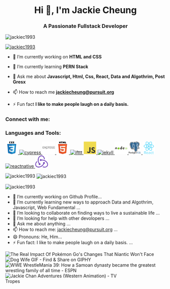 
<img src="https://media.licdn.com/dms/image/C5612AQHDjmGWjjqiWw/article-cover_image-shrink_423_752/0/1593339082768?e=1687996800&amp;v=beta&amp;t=BwC991KXyV8UCiN2KjwNJyJG1mlto13VB7r94sKZawI" loading="lazy" alt="" id="ember23" class="reader-cover-image__img lazy-image ember-view">

<h1 align="center">Hi 👋, I'm Jackie Cheung</h1>
<h3 align="center"> A Passionate Fullstack Developer</h3>

<p align="left"> <img src="https://komarev.com/ghpvc/?username=jackiec1993&label=Profile%20views&color=0e75b6&style=flat" alt="jackiec1993" /> </p>

<p align="left"> <a href="https://github.com/ryo-ma/github-profile-trophy"><img src="https://github-profile-trophy.vercel.app/?username=jackiec1993" alt="jackiec1993" /></a> </p>

- 🔭 I’m currently working on **HTML and CSS**

- 🌱 I’m currently learning **PERN Stack**

- 💬 Ask me about **Javascript, Html, Css, React, Data and Algothrim, Post Gresx**

- 📫 How to reach me **jackiecheung@pursuit.org**

- ⚡ Fun fact **I like to make people laugh on a daily basis.**

<h3 align="left">Connect with me:</h3>
<p align="left">
</p>

<h3 align="left">Languages and Tools:</h3>
<p align="left"> <a href="https://www.w3schools.com/css/" target="_blank" rel="noreferrer"> <img src="https://raw.githubusercontent.com/devicons/devicon/master/icons/css3/css3-original-wordmark.svg" alt="css3" width="40" height="40"/> </a> <a href="https://www.cypress.io" target="_blank" rel="noreferrer"> <img src="https://raw.githubusercontent.com/simple-icons/simple-icons/6e46ec1fc23b60c8fd0d2f2ff46db82e16dbd75f/icons/cypress.svg" alt="cypress" width="40" height="40"/> </a> <a href="https://expressjs.com" target="_blank" rel="noreferrer"> <img src="https://raw.githubusercontent.com/devicons/devicon/master/icons/express/express-original-wordmark.svg" alt="express" width="40" height="40"/> </a> <a href="https://www.w3.org/html/" target="_blank" rel="noreferrer"> <img src="https://raw.githubusercontent.com/devicons/devicon/master/icons/html5/html5-original-wordmark.svg" alt="html5" width="40" height="40"/> </a> <a href="https://ifttt.com/" target="_blank" rel="noreferrer"> <img src="https://www.vectorlogo.zone/logos/ifttt/ifttt-ar21.svg" alt="ifttt" width="40" height="40"/> </a> <a href="https://developer.mozilla.org/en-US/docs/Web/JavaScript" target="_blank" rel="noreferrer"> <img src="https://raw.githubusercontent.com/devicons/devicon/master/icons/javascript/javascript-original.svg" alt="javascript" width="40" height="40"/> </a> <a href="https://jekyllrb.com/" target="_blank" rel="noreferrer"> <img src="https://www.vectorlogo.zone/logos/jekyllrb/jekyllrb-icon.svg" alt="jekyll" width="40" height="40"/> </a> <a href="https://nodejs.org" target="_blank" rel="noreferrer"> <img src="https://raw.githubusercontent.com/devicons/devicon/master/icons/nodejs/nodejs-original-wordmark.svg" alt="nodejs" width="40" height="40"/> </a> <a href="https://www.postgresql.org" target="_blank" rel="noreferrer"> <img src="https://raw.githubusercontent.com/devicons/devicon/master/icons/postgresql/postgresql-original-wordmark.svg" alt="postgresql" width="40" height="40"/> </a> <a href="https://reactjs.org/" target="_blank" rel="noreferrer"> <img src="https://raw.githubusercontent.com/devicons/devicon/master/icons/react/react-original-wordmark.svg" alt="react" width="40" height="40"/> </a> <a href="https://reactnative.dev/" target="_blank" rel="noreferrer"> <img src="https://reactnative.dev/img/header_logo.svg" alt="reactnative" width="40" height="40"/> </a> <a href="https://redux.js.org" target="_blank" rel="noreferrer"> <img src="https://raw.githubusercontent.com/devicons/devicon/master/icons/redux/redux-original.svg" alt="redux" width="40" height="40"/> </a> </p>

<p><img align="left" src="https://github-readme-stats.vercel.app/api/top-langs?username=jackiec1993&show_icons=true&locale=en&layout=compact" alt="jackiec1993" /></p>

<p>&nbsp;<img align="center" src="https://github-readme-stats.vercel.app/api?username=jackiec1993&show_icons=true&locale=en" alt="jackiec1993" /></p>

<p><img align="center" src="https://github-readme-streak-stats.herokuapp.com/?user=jackiec1993&" alt="jackiec1993" /></p>

- 🔭 I’m currently working on Github Profile...
- 🌱 I’m currently learning new ways to approach Data and Algothrim, Javascript, Web Fundamental ...
- 👯 I’m looking to collaborate on finding ways to live a sustainable life  ...
- 🤔 I’m looking for help with other devolopers ...
- 💬 Ask me about anything ...
- 📫 How to reach me: jackiecheung@pursuit.org ...
- 😄 Pronouns: He, Him...
- ⚡ Fun fact: I like to make people laugh on a daily basis. ...

<img src="https://i.kinja-img.com/gawker-media/image/upload/c_fill,f_auto,fl_progressive,g_center,h_675,pg_1,q_80,w_1200/cb5c919f283e4b45f3599f7e3660a621.jpg" jsaction="VQAsE" class="r48jcc pT0Scc iPVvYb" style="max-width: 1200px; height: 271px; margin: 0px; width: 482px;" alt="The Real Impact Of Pokémon Go's Changes That Niantic Won't Face" jsname="kn3ccd" aria-hidden="false">

<img src="https://media.giphy.com/media/xO61YRkUGOBws/giphy.gif" alt="Dog Wife GIF - Find &amp; Share on GIPHY" width="345" height="200">

<img src="https://a.espncdn.com/photo/2023/0323/wwe_real-bloodline_16x9.jpg" jsaction="VQAsE" class="r48jcc pT0Scc iPVvYb" style="max-width: 1296px; height: 271px; margin: 0px; width: 482px;" alt="WWE WrestleMania 39: How a Samoan dynasty became the greatest wrestling  family of all time - ESPN" jsname="kn3ccd" aria-hidden="false">

<img src="https://static.tvtropes.org/pmwiki/pub/images/jackie_chan_adventures_2.png" jsaction="VQAsE" class="r48jcc pT0Scc iPVvYb" style="max-width: 350px; height: 292px; margin: 0px; width: 350px;" alt="Jackie Chan Adventures (Western Animation) - TV Tropes" jsname="kn3ccd" aria-hidden="false">

